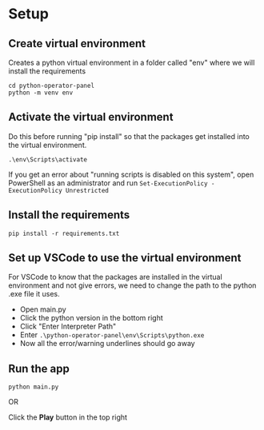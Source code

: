 # Setup

## Create virtual environment
Creates a python virtual environment in a folder called "env" where we will install the requirements

```
cd python-operator-panel
python -m venv env
```

## Activate the virtual environment
Do this before running "pip install" so that the packages get installed into the virtual environment.

```
.\env\Scripts\activate
```

If you get an error about "running scripts is disabled on this system", open PowerShell as an administrator and run `Set-ExecutionPolicy -ExecutionPolicy Unrestricted`


## Install the requirements

```
pip install -r requirements.txt
```

## Set up VSCode to use the virtual environment
For VSCode to know that the packages are installed in the virtual environment and not give errors, we need to change the path to the python .exe file it uses.

 - Open main.py
 - Click the python version in the bottom right
 - Click "Enter Interpreter Path"
 - Enter `.\python-operator-panel\env\Scripts\python.exe`
 - Now all the error/warning underlines should go away

## Run the app

```
python main.py
```

OR

Click the **Play** button in the top right
